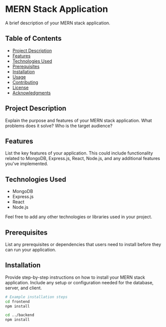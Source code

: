# MERN Stack Application

A brief description of your MERN stack application.

## Table of Contents

- [Project Description](#project-description)
- [Features](#features)
- [Technologies Used](#technologies-used)
- [Prerequisites](#prerequisites)
- [Installation](#installation)
- [Usage](#usage)
- [Contributing](#contributing)
- [License](#license)
- [Acknowledgments](#acknowledgments)

## Project Description

Explain the purpose and features of your MERN stack application. What problems does it solve? Who is the target audience?

## Features

List the key features of your application. This could include functionality related to MongoDB, Express.js, React, Node.js, and any additional features you've implemented.

## Technologies Used

- MongoDB
- Express.js
- React
- Node.js

Feel free to add any other technologies or libraries used in your project.

## Prerequisites

List any prerequisites or dependencies that users need to install before they can run your application.

## Installation

Provide step-by-step instructions on how to install your MERN stack application. Include any setup or configuration needed for the database, server, and client.

```bash
# Example installation steps
cd frontend
npm install

cd ../backend
npm install
